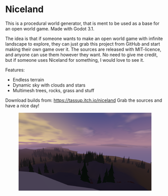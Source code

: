 # Niceland

This is a procedural world generator, that is ment to be used as a base for an open world game. Made with Godot 3.1.

The idea is that if someone wants to make an open world game with infinite landscape to explore, they can just grab this project from GitHub and start making their own game over it. The sources are released with MIT-licence, and anyone can use them however they want. No need to give me credit, but if someone uses Niceland for something, I would love to see it.

Features:
* Endless terrain
* Dynamic sky with clouds and stars
* Multimesh trees, rocks, grass and stuff

Download builds from: https://tassup.itch.io/niceland
Grab the sources and have a nice day!

<p align="center">
<img src="/screenshots/nice_shot_2018_12_03_040744_0.png" alt="Screenshot" width="420px"/>
</p>
